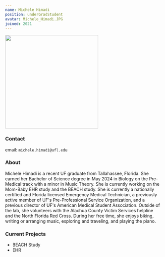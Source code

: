 ```yaml
---
name: Michele Himadi
position: underGradStudent
avatar: Michele_Himadi.JPG
joined: 2021
---
```


<img width="300" src="{{site.baseurl}}/images/people/{{page.avatar}}" data-action="zoom">

### Contact

email: `michele.himadi@ufl.edu` <br>


### About

Michele Himadi is a recent UF graduate from Tallahassee, Florida. She earned her Bachelor of Science degree in May 2024 in Biology on the Pre-Medical track with a minor in Music Theory. She is currently working on the Mom-Baby EHR study and the BEACH study. She is currently a nationally certified and Florida licensed Emergency Medical Technician, a previously active member of UF's Pre-Professional Service Organization, and a previous director of UF's American Medical Student Association. Outside of the lab, she volunteers with the Alachua County Victim Services helpline and the North Florida Red Cross. During her free time, she enjoys biking, writing or arranging music, exploring and traveling, and playing the piano.


### Current Projects

- BEACH Study
- EHR 
